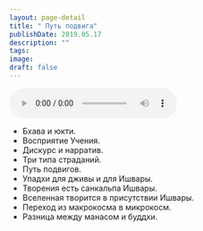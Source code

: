 ```yaml
---
layout: page-detail
title: " Путь подвига"
publishDate: 2019.05.17
description: ""
tags:
image:
draft: false
---
```


<audio title="2019.05.17 -  Путь подвига.mp3" src="https://filer-api.advayta.org/v1.0/public/files/73838" controls=""></audio>

* Бхава и юкти.
* Восприятие Учения.
* Дискурс и нарратив.
* Три типа страданий.
* Путь подвигов.
* Упадхи для дживы и для Ишвары.
* Творения есть санкальпа Ишвары.
* Вселенная творится в присутствии Ишвары.
* Переход из макрокосма в микрокосм.
* Разница между манасом и буддхи.

  
